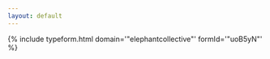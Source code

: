```yaml
---
layout: default
---
```


{% include typeform.html domain='"elephantcollective"' formId='"uoB5yN"' %}
